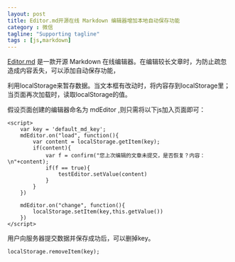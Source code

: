 ```yaml
---
layout: post
title: Editor.md开源在线 Markdown 编辑器增加本地自动保存功能
category : 微信
tagline: "Supporting tagline"
tags : [js,markdown]
---
```


[Editor.md](http://pandao.github.io/editor.md/) 是一款开源 Markdown 在线编辑器。在编辑较长文章时，为防止疏忽造成内容丢失，可以添加自动保存功能，

利用localStorage来暂存数据。当文本框有改动时，将内容存到localStorage里；当页面再次加载时，读取localStorage的值。

假设页面创建的编辑器命名为 mdEditor ,则只需将以下js加入页面即可：

```
<script>
    var key = 'default_md_key';
    mdEditor.on("load", function(){
        var content = localStorage.getItem(key);
        if(content){
            var f = confirm("您上次编辑的文章未提交，是否恢复？内容：\n"+content);
            if(f == true){
                testEditor.setValue(content)
            }
        }
    })

    mdEditor.on("change", function(){
        localStorage.setItem(key,this.getValue())
    })
</script>
```

用户向服务器提交数据并保存成功后，可以删掉key。

```
localStorage.removeItem(key);
```